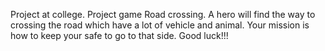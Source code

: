 Project at college.
Project game Road crossing. A hero will find the way to crossing the road which have a lot of vehicle and animal. Your mission is how to keep your safe to go to that side.
Good luck!!!
